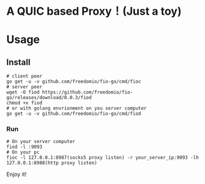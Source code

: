 # A QUIC based Proxy！(Just a toy)

# Usage

## Install

```
# client peer
go get -u -v github.com/freedomio/fio-go/cmd/fioc 
# server peer
wget -O fiod https://github.com/freedomio/fio-go/releases/download/0.0.3/fiod
chmod +x fiod
# or with golang envrionment on you server computer
go get -u -v github.com/freedomio/fio-go/cmd/fiod
```

### Run

```
# On your server computer
fiod -l :9093
# On your pc
fioc -l 127.0.0.1:8987(socks5 proxy listen) -r your_server_ip:9093 -lh 127.0.0.1:8988(http proxy listen)
```

Enjoy it!